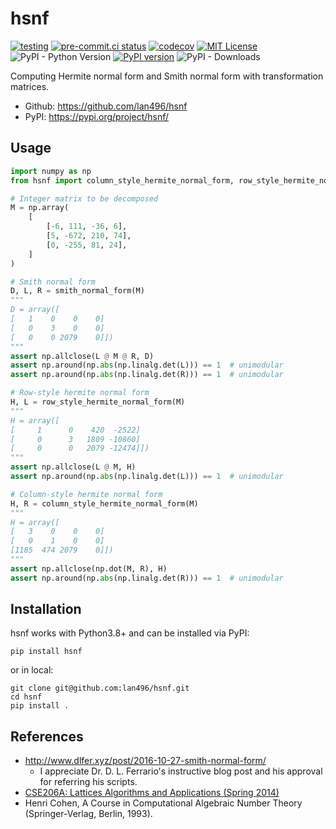 # hsnf
[![testing](https://github.com/lan496/hsnf/actions/workflows/testing.yml/badge.svg?branch=master)](https://github.com/lan496/hsnf/actions/workflows/testing.yml)
[![pre-commit.ci status](https://results.pre-commit.ci/badge/github/lan496/hsnf/master.svg)](https://results.pre-commit.ci/latest/github/lan496/hsnf/master)
[![codecov](https://codecov.io/gh/lan496/hsnf/branch/master/graph/badge.svg?token=G0Z06OQR17)](https://codecov.io/gh/lan496/hsnf)
[![MIT License](http://img.shields.io/badge/license-MIT-blue.svg?style=flat)](LICENSE)
![PyPI - Python Version](https://img.shields.io/pypi/pyversions/hsnf)
[![PyPI version](https://badge.fury.io/py/hsnf.svg)](https://badge.fury.io/py/hsnf)
![PyPI - Downloads](https://img.shields.io/pypi/dm/hsnf)
<!--![GitHub all releases](https://img.shields.io/github/downloads/lan496/hsnf/total) -->

Computing Hermite normal form and Smith normal form with transformation matrices.

- Github: https://github.com/lan496/hsnf
- PyPI: https://pypi.org/project/hsnf/

## Usage

```python
import numpy as np
from hsnf import column_style_hermite_normal_form, row_style_hermite_normal_form, smith_normal_form

# Integer matrix to be decomposed
M = np.array(
    [
        [-6, 111, -36, 6],
        [5, -672, 210, 74],
        [0, -255, 81, 24],
    ]
)

# Smith normal form
D, L, R = smith_normal_form(M)
"""
D = array([
[   1    0    0    0]
[   0    3    0    0]
[   0    0 2079    0]])
"""
assert np.allclose(L @ M @ R, D)
assert np.around(np.abs(np.linalg.det(L))) == 1  # unimodular
assert np.around(np.abs(np.linalg.det(R))) == 1  # unimodular

# Row-style hermite normal form
H, L = row_style_hermite_normal_form(M)
"""
H = array([
[     1      0    420  -2522]
[     0      3   1809 -10860]
[     0      0   2079 -12474]])
"""
assert np.allclose(L @ M, H)
assert np.around(np.abs(np.linalg.det(L))) == 1  # unimodular

# Column-style hermite normal form
H, R = column_style_hermite_normal_form(M)
"""
H = array([
[   3    0    0    0]
[   0    1    0    0]
[1185  474 2079    0]])
"""
assert np.allclose(np.dot(M, R), H)
assert np.around(np.abs(np.linalg.det(R))) == 1  # unimodular
```

## Installation

hsnf works with Python3.8+ and can be installed via PyPI:

```shell
pip install hsnf
```

or in local:
```shell
git clone git@github.com:lan496/hsnf.git
cd hsnf
pip install .
```

## References
- http://www.dlfer.xyz/post/2016-10-27-smith-normal-form/
  - I appreciate Dr. D. L. Ferrario's instructive blog post and his approval for referring his scripts.
- [CSE206A: Lattices Algorithms and Applications (Spring 2014)](https://cseweb.ucsd.edu/classes/sp14/cse206A-a/index.html)
- Henri Cohen, A Course in Computational Algebraic Number Theory (Springer-Verlag, Berlin, 1993).
